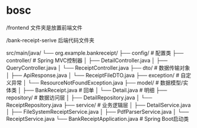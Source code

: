 # bosc

/frontend 文件夹是放置前端文件

/bank-receipt-serive 后端代码文件夹

src/main/java/
└── org.example.bankreceipt/
├── config/                # 配置类
├── controller/            # Spring MVC控制器
│   ├── DetailController.java
│   ├── QueryController.java
│   └── ReceiptController.java
├── dto/                   # 数据传输对象
│   ├── ApiResponse.java
│   └── ReceiptFileDTO.java
├── exception/             # 自定义异常
│   └── ResourceNotFoundException.java
├── model/                 # 数据模型/实体类
│   ├── BankReceipt.java   # 回单
│   └── Detail.java        # 明细
├── repository/            # 数据访问层
│   ├── DetailRepository.java
│   └── ReceiptRepository.java
├── service/               # 业务逻辑层
│   ├── DetailService.java
│   ├── FileSystemReceiptService.java
│   ├── PdfParserService.java
│   └── ReceiptService.java
└── BankReceiptApplication.java  # Spring Boot启动类